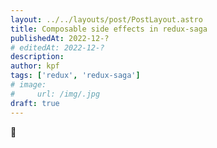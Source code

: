 ```yaml
---
layout: ../../layouts/post/PostLayout.astro
title: Composable side effects in redux-saga
publishedAt: 2022-12-?
# editedAt: 2022-12-?
description:
author: kpf
tags: ['redux', 'redux-saga']
# image:
#     url: /img/.jpg
draft: true
---
```


🚧

